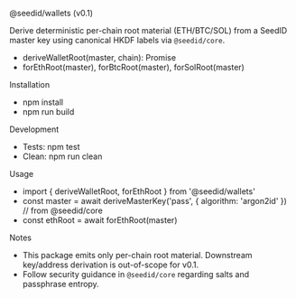 @seedid/wallets (v0.1)

Derive deterministic per-chain root material (ETH/BTC/SOL) from a SeedID master key using canonical HKDF labels via `@seedid/core`.

- deriveWalletRoot(master, chain): Promise<Uint8Array>
- forEthRoot(master), forBtcRoot(master), forSolRoot(master)

Installation
- npm install
- npm run build

Development
- Tests: npm test
- Clean: npm run clean

Usage
- import { deriveWalletRoot, forEthRoot } from '@seedid/wallets'
- const master = await deriveMasterKey('pass', { algorithm: 'argon2id' }) // from @seedid/core
- const ethRoot = await forEthRoot(master)

Notes
- This package emits only per-chain root material. Downstream key/address derivation is out-of-scope for v0.1.
- Follow security guidance in `@seedid/core` regarding salts and passphrase entropy.
